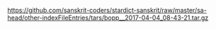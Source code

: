 https://github.com/sanskrit-coders/stardict-sanskrit/raw/master/sa-head/other-indexFileEntries/tars/bopp__2017-04-04_08-43-21.tar.gz
